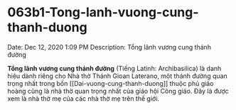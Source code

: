# 063b1-Tong-lanh-vuong-cung-thanh-duong

Date: Dec 12, 2020 1:09 PM
Description: Tổng lãnh vương cung thánh đường

**Tổng lãnh vương cung thánh đường** (Tiếng Latinh: Archibasilica) là danh hiệu dành riêng cho Nhà thờ Thánh Gioan Laterano, một thánh đường quan trọng nhất trong bốn [[Dai-vuong-cung-thanh-duong]] thuộc phủ giáo hoàng cũng là nhà thờ quan trọng nhất của giáo hội Công giáo. Đây là được xem là nhà thờ mẹ của các nhà thờ mẹ trên thế giới.
